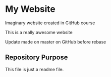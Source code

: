 # My Website
Imaginary website created in GitHub course

This is a really awesome website

Update made on master on GitHub before rebase


## Repository Purpose

This file is just a readme file.